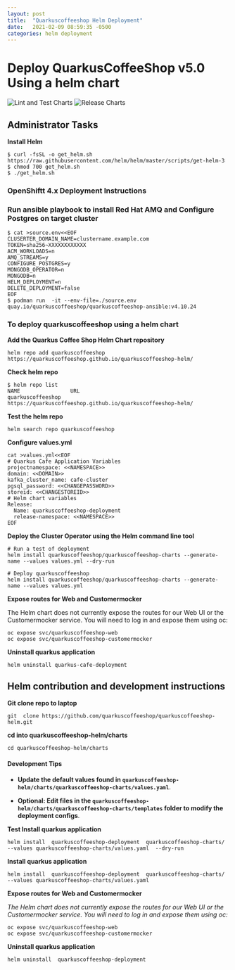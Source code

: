 ```yaml
---
layout: post
title:  "Quarkuscoffeeshop Helm Deployment"
date:   2021-02-09 08:59:35 -0500
categories: helm deployment
---
```


# Deploy QuarkusCoffeeShop v5.0 Using a helm chart
![Lint and Test Charts](https://github.com/quarkuscoffeeshop/quarkuscoffeeshop-helm/workflows/Lint%20and%20Test%20Charts/badge.svg)
![Release Charts](https://github.com/quarkuscoffeeshop/quarkuscoffeeshop-helm/workflows/Release%20Charts/badge.svg)


## Administrator Tasks 
    
**Install Helm**

```
$ curl -fsSL -o get_helm.sh https://raw.githubusercontent.com/helm/helm/master/scripts/get-helm-3
$ chmod 700 get_helm.sh
$ ./get_helm.sh
```

### OpenShiftt 4.x  Deployment Instructions 

### Run ansible playbook to install Red Hat AMQ and Configure Postgres on target cluster
```
$ cat >source.env<<EOF
CLUSERTER_DOMAIN_NAME=clustername.example.com
TOKEN=sha256~XXXXXXXXXXXX
ACM_WORKLOADS=n
AMQ_STREAMS=y
CONFIGURE_POSTGRES=y
MONGODB_OPERATOR=n
MONGODB=n
HELM_DEPLOYMENT=n
DELETE_DEPLOYMENT=false
EOF
$ podman run  -it --env-file=./source.env  quay.io/quarkuscoffeeshop/quarkuscoffeeshop-ansible:v4.10.24
```

### To deploy quarkuscoffeeshop using a helm chart
**Add the Quarkus Coffee Shop  Helm Chart repository**
```
helm repo add quarkuscoffeeshop https://quarkuscoffeeshop.github.io/quarkuscoffeeshop-helm/
```

**Check helm repo**
```
$ helm repo list
NAME             	URL
quarkuscoffeeshop	https://quarkuscoffeeshop.github.io/quarkuscoffeeshop-helm/
```

**Test the helm repo**
```
helm search repo quarkuscoffeeshop
```

**Configure values.yml**
```
cat >values.yml<<EOF
# Quarkus Cafe Application Variables
projectnamespace: <<NAMESPACE>>
domain: <<DOMAIN>>
kafka_cluster_name: cafe-cluster
pgsql_password: <<CHANGEPASSWORD>>
storeid: <<CHANGESTOREID>>
# Helm chart variables
Release:
  Name: quarkuscoffeeshop-deployment
  release-namespace: <<NAMESPACE>>
EOF
```

**Deploy the Cluster Operator using the Helm command line tool**
```
# Run a test of deployment
helm install quarkuscoffeeshop/quarkuscoffeeshop-charts --generate-name --values values.yml --dry-run

# Deploy quarkuscoffeeshop
helm install quarkuscoffeeshop/quarkuscoffeeshop-charts --generate-name --values values.yml
```

**Expose routes for Web and Customermocker**

The Helm chart does not currently expose the routes for our Web UI or the Customermocker service.  You will need to log in and expose them using oc:

``` 
oc expose svc/quarkuscoffeeshop-web
oc expose svc/quarkuscoffeeshop-customermocker
```

**Uninstall quarkus application**
```
helm uninstall quarkus-cafe-deployment
```

## Helm contribution and development instructions
**Git clone repo to laptop**
```
git  clone https://github.com/quarkuscoffeeshop/quarkuscoffeeshop-helm.git
```

**cd into quarkuscoffeeshop-helm/charts**
```
cd quarkuscoffeeshop-helm/charts
```

#### Development Tips
* **Update the default values found in `quarkuscoffeeshop-helm/charts/quarkuscoffeeshop-charts/values.yaml`**. 

* **Optional: Edit files in the `quarkuscoffeeshop-helm/charts/quarkuscoffeeshop-charts/templates` folder to modify the deployment configs**. 

**Test Install quarkus application**
```
helm install  quarkuscoffeeshop-deployment  quarkuscoffeeshop-charts/ --values quarkuscoffeeshop-charts/values.yaml  --dry-run
```

**Install quarkus application**
```
helm install  quarkuscoffeeshop-deployment  quarkuscoffeeshop-charts/ --values quarkuscoffeeshop-charts/values.yaml
```

**Expose routes for Web and Customermocker**

*The Helm chart does not currently expose the routes for our Web UI or the Customermocker service.  You will need to log in and expose them using oc:*

```
oc expose svc/quarkuscoffeeshop-web
oc expose svc/quarkuscoffeeshop-customermocker
```

**Uninstall quarkus application**
```
helm uninstall  quarkuscoffeeshop-deployment
```
